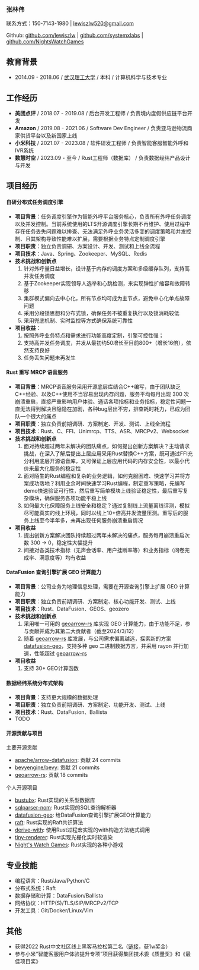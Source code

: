### 张林伟

联系方式：150-7143-1980 | lewiszlw520@gmail.com

Github: [github.com/lewiszlw](https://github.com/lewiszlw) | [github.com/systemxlabs](https://github.com/systemxlabs) | [github.com/NightsWatchGames](https://github.com/NightsWatchGames)

## 教育背景
- 2014.09 - 2018.06 / [武汉理工大学](https://en.wikipedia.org/wiki/Wuhan_University_of_Technology) / 本科 / 计算机科学与技术专业

## 工作经历
- **美团点评** / 2018.07 - 2019.08 / 后台开发工程师 / 负责境内度假供应链平台开发
- **Amazon** / 2019.08 - 2021.06 / Software Dev Engineer / 负责亚马逊物流商家供货平台以及新国家上线
- **小米科技** / 2021.07 - 2023.08 / 软件研发工程师 / 负责智能客服智能外呼和IVR系统
- **数慧时空** / 2023.09 - 至今 / Rust工程师（数据库） / 负责数据经纬产品设计与开发

## 项目经历

#### 自研分布式任务调度引擎
- **项目背景**：任务调度引擎作为智能外呼平台服务核心，负责所有外呼任务调度以及并发控制。当前系统使用的LTS开源调度引擎长期不再维护、使用过程中存在任务丢失问题难以排查、无法满足外呼业务灵活多变的调度策略和并发控制、且其架构导致性能难以扩展，需要根据业务特点定制调度引擎
- **项目职责**：独立负责调研、方案设计、开发、测试和上线全流程
- **项目技术**：Java、Spring、Zookeeper、MySQL、Redis
- **技术挑战和创新点**
  1. 针对外呼量日益增长，设计基于内存的调度方案和多级缓存队列，支持高并发任务调度
  2. 基于Zookeeper实现领导人选举和心跳检测，来实现弹性扩缩容和故障转移
  3. 集群模式偏向去中心化，所有节点均可成为主节点，避免中心化单点故障问题
  4. 采用分段锁思想和分布式锁，确保任务不被重复执行以及锁消耗较低
  5. 采用兜底机制、实时监控等方式确保系统可靠性
- **项目收益**：
  1. 按照外呼业务特点和需求进行功能高度定制，引擎可控性强；
  2. 支持高并发任务调度，并发从最初约50增长至目前800+（增长16倍），依然支持良好
  3. 任务丢失问题未再发生

#### Rust 重写 MRCP 语音服务
- **项目背景**：MRCP语音服务采用开源底层库结合C++编写，由于团队缺乏C++经验、以及C++使用不当容易出现内存问题，服务平均每月出现 300 次崩溃重启，直接严重影响用户体验、通话各项指标和业务指标，稳定性问题一直无法得到解决且隐隐在加剧，各种bug层出不穷，排查耗时耗力，已成为团队一个很大的痛点
- **项目职责**：独立负责前期调研、方案制定、开发、测试、上线全流程
- **项目技术**：Rust、C、FFI、Unimrcp、TTS、ASR、MRCPv2、Websocket
- **技术挑战和创新点**
  1. 面对持续超过两年未解决的团队痛点，如何提出创新方案解决？主动请求挑战，在深入了解后提出上层应用采用Rust替换C++方案，既可通过FFI充分利用底层开源语音库，又可保证上层应用代码的内存安全性，以最小代价来最大化服务的稳定性
  2. 面对陌生的Rust编程和复杂的业务逻辑，如何克服困难、快速学习并将方案成功落地？利用业余时间快速学习Rust编程，制定重写策略，先编写demo快速验证可行性，然后重写简单模块上线验证稳定性，最后重写复杂模块，确保服务各项功能平稳上线
  3. 如何最大化保障服务上线安全和稳定？通过复制线上流量离线评测，模拟尽可能真实的线上环境，同时以线上10+倍高并发流量压测。重写后的服务上线至今半年多，未再出现任何服务崩溃重启情况
- **项目收益**
  1. 提出创新方案解决团队持续超过两年未解决的痛点，服务每月崩溃重启次数 300 -> 0，稳定性大幅提升
  2. 间接对各类技术指标（无声会话率、用户挂断率等）和业务指标（问卷完成率、满意度等）均有收益

#### DataFusion 查询引擎扩展 GEO 计算能力
- **项目背景**：公司业务为地理信息处理，需要在开源查询引擎上扩展 GEO 计算能力
- **项目职责**：独立负责前期调研、方案制定、核心功能开发、测试、上线
- **项目技术**：Rust、DataFusion、GEOS、geozero
- **技术挑战和创新点**
  1. 采用唯一可用的 [geoarrow-rs] 库实现 GEO 计算能力，由于功能不足，参与贡献并成为其第二大贡献者（截至2024/3/12）
  2. 随着 [geoarrow-rs] 库发展，与公司需求偏离越远，探索新的方案 [datafusion-geo]，支持多种 geo 二进制数据方言，并采用 rayon 并行加速，性能超过 [geoarrow-rs]
- **项目收益**
  1. 支持 30+ GEO计算函数

#### 数据经纬系统分布式架构
- **项目背景**：支持更大规模的数据处理
- **项目职责**：独立负责前期调研、方案制定、功能开发、测试、上线
- **项目技术**：Rust、DataFusion、Ballista
- TODO


#### 开源贡献与项目
主要开源贡献
- [apache/arrow-datafusion](https://github.com/apache/arrow-datafusion/commits?author=lewiszlw): 贡献 24 commits
- [bevyengine/bevy](https://github.com/bevyengine/bevy/commits?author=lewiszlw): 贡献 21 commits
- [geoarrow-rs](https://github.com/geoarrow/geoarrow-rs/commits?author=lewiszlw): 贡献 18 commits

个人开源项目
- [bustubx](https://github.com/systemxlabs/bustubx): Rust实现的关系型数据库
- [sqlparser-nom](https://github.com/systemxlabs/sqlparser-nom): Rust实现的SQL查询解析器
- [datafusion-geo](https://github.com/systemxlabs/datafusion-geo): 给DataFusion查询引擎扩展GEO计算能力
- [raft](https://github.com/systemxlabs/raft): Rust实现的Raft共识算法
- [derive-with](https://github.com/systemxlabs/derive-with): 使用Rust过程宏实现的with构造方法链式调用
- [tiny-renderer](https://github.com/NightsWatchGames/tiny-renderer): Rust实现光栅化实时软渲染
- [Night's Watch Games](https://github.com/NightsWatchGames/): Rust实现的各种小游戏

## 专业技能
- 编程语言：Rust/Java/Python/C
- 分布式系统：Raft
- 数据存储和计算：DataFusion/Ballista
- 网络协议：HTTP(S)/TLS/SIP/MRCPv2/TCP
- 开发工具：Git/Docker/Linux/Vim

## 其他
- 获得2022 Rust中文社区线上黑客马拉松第二名（[链接](https://mp.weixin.qq.com/s/dlNIbZ486syRPlzw7YwC0Q)，获1w奖金）
- 参与小米“智能客服用户体验提升专项”项目获得集团技术委《质量奖》和《最佳项目奖》

[geoarrow-rs]: https://github.com/geoarrow/geoarrow-rs
[datafusion-geo]: https://github.com/systemxlabs/datafusion-geo